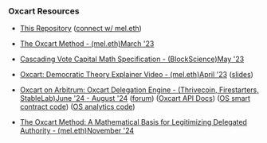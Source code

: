 
### Oxcart Resources  
- [This Repository](https://github.com/emjicy/Oxcart) ([connect w/ mel.eth](http://themelv.in/))

- [The Oxcart Method - (mel.eth)March '23](https://mirror.xyz/mel.eth/3VRWumRDw-AWlgwaic0imIFzGBLbxyVs_ubRhb5epn4) 

- [Cascading Vote Capital Math Specification - (BlockScience)May '23](https://hackmd.io/07YIVfyWRLKAAICPMPICZA?view)

- [Oxcart: Democratic Theory Explainer Video - (mel.eth)April '23](https://archive.org/details/metagov-shorttalks-20230405) ([slides](https://docs.google.com/presentation/d/1dCzynSlJzN-sFghPtsUS2oLhQDelTGjh4uYC2l0imfM/edit?usp=sharing))

- [Oxcart on Arbitrum: Oxcart Delegation Engine - (Thrivecoin, Firestarters, StableLab)June '24 - August '24](https://dashboard.forse.io/oxcart) ([forum](https://forum.arbitrum.foundation/t/announcing-the-oxcart-delegation-engine-on-arbitrum/26429)) ([Oxcart API Docs](https://forseapp.notion.site/Oxcart-API-Documentation-b20a91886d564be1ac5f720f2893bc77)) ([OS smart contract code](https://github.com/stablelab/oxcart-solidity)) ([OS analytics code](https://github.com/stablelab/oxcart-analytics))

- [The Oxcart Method: A Mathematical Basis for Legitimizing Delegated Authority - (mel.eth)November '24](https://github.com/emjicy/Oxcart/blob/main/Oxcart%20Method%20mbLDA%20by%20mel.eth.pdf)
